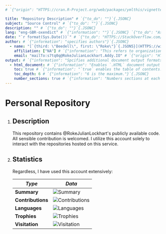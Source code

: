 ```yaml
---
# `{"origin": "HTTPS://cran.R-Project.org/web/packages/ymlthis/vignettes/yaml-fieldguide.html"}`{.JSONC}

title: "Repository Description" # `{"to_do": ""}`{.JSONC}
subject: "Source Control" # `{"to_do": ""}`{.JSONC}
description: "" # `{"to_do": ""}`{.JSONC}
lang: "eng-GBR-oxendict" # `{"information": ""}`{.JSONC} `{"to_do": "Ascertain where `en-GB-oxendict` is from."}`{.JSONC}
date: "`r format(Sys.Date())`" # `{"to_do": "HTTPS://StackOverflow.com/a/29518651/9731176"}`{.JSONC}
author: # `{"information": "specifies authors"}`{.JSONC}
  - name: "[`{third: \"Beedell\", first: \"Roke\"}`{.JSON5}](HTTPS://wim.nl.TAB.Digital/apps/contacts/All%20contacts/e1f2ec5c-074e-4875-ac62-53ff24770ffa~contacts)"
    affiliation: ["NA"] # `{"information": "This refers to organizations."}`{.JSONC}
    email: "mailTo:s7tq0q@RokeJulianLockhart.Addy.IO" # `{"origin": "HTTPS://app.Addy.IO/aliases//edit"}`{.JSONC}
output: # `{"information": "Spcifies additional document output formats in Pandoc."}`{.JSONC}
  - html_document: # `{"information": "Enables `.HTML` document output in Pandoc."}`{.JSONC}
    toc: true # `{"information": "`true` enables the table of contents."}`{.JSONC}
    toc_depth: 6 # `{"information": "6 is the maximum."}`{.JSONC}
    number_sections: true # `{"information": "Numbers sections at each table header."}`{.JSONC}
---
```


# Personal Repository

1.	## **Description**
	
	This repository contains @RokeJulianLockhart's publicly available code. All sensible contribution is welcomed. I utilize this account solely to interact with the repositories hosted on this service.

1.	## **Statistics**

	Regardless, I have used this account extensively:

	*Type*            | *Data*
	------------------|-------------------------------------------------------------------------------------------------------------------------------------------------------------------------------------------------
	**Summary**       | ![Summary](https://github-readme-stats.vercel.app/api?username=rokejulianlockhart&theme=transparent&hide_border=false&include_all_commits=true&count_private=true)
	**Contributions** | ![Contributions](https://github-readme-streak-stats.herokuapp.com/?user=rokejulianlockhart&theme=transparent&hide_border=false)
	**Languages**     | ![Languages](https://github-readme-stats.vercel.app/api/top-langs/?username=rokejulianlockhart&theme=transparent&hide_border=false&include_all_commits=false&count_private=false&layout=compact)
	**Trophies**      | ![Trophies](https://github-profile-trophy.vercel.app/?username=rokejulianlockhart&theme=default&no-frame=false&no-bg=false&margin-w=4)
	**Visitation**    | ![Visitation](https://visitcount.itsvg.in/api?id=rokejulianlockhart&icon=0&color=0)
  	
